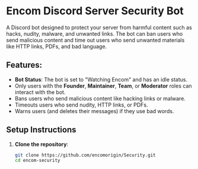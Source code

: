 # Encom Discord Server Security Bot

A Discord bot designed to protect your server from harmful content such as hacks, nudity, malware, and unwanted links. The bot can ban users who send malicious content and time out users who send unwanted materials like HTTP links, PDFs, and bad language.

## Features:
- **Bot Status**: The bot is set to "Watching Encom" and has an idle status.
- Only users with the **Founder**, **Maintainer**, **Team**, or **Moderator** roles can interact with the bot.
- Bans users who send malicious content like hacking links or malware.
- Timeouts users who send nudity, HTTP links, or PDFs.
- Warns users (and deletes their messages) if they use bad words.

## Setup Instructions

1. **Clone the repository**:
   ```bash
   git clone https://github.com/encomorigin/Security.git
   cd encom-security
